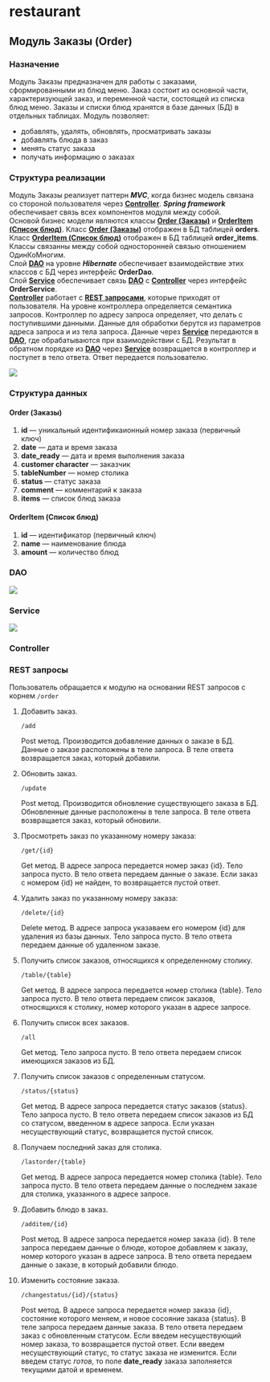  # restaurant
 ## Модуль Заказы (Order)
 
 ### Назначение
 
 Модуль Заказы предназначен для работы с заказами, сформированными 
 из блюд меню. Заказ состоит из основной части, характеризующей заказ, и переменной части,
 состоящей из списка блюд меню. Заказы и списки блюд хранятся в базе данных (БД) в отдельных таблицах.
 Модуль позволяет:
  * добавлять, удалять, обновлять, просматривать заказы
  * добавлять блюда в заказ
  * менять статус заказа
  * получать информацию о заказах 
  
 ### Структура реализации
 
 Модуль Заказы реализует паттерн ***MVC***, когда бизнес модель связана со стороной пользователя через 
 [**Controller**](#сontroller). ***Spring framework*** обеспечивает связь всех компонентов модуля между собой.<br/>
 Основой бизнес модели являются классы [**Order (Заказы)**](#order) и [**OrderItem (Список блюд)**](#orderItem).
 Класс [**Order (Заказы)**](#order) отображен в БД таблицей **orders**. 
 Класс [**OrderItem (Список блюд)**](#orderItem) отображен в БД таблицей **order_items**.
 Классы связанны между собой односторонней связью отношением ОдинКоМногим.<br/>
 Cлой [**DAO**](#dao) на уровне ***Hibernate*** обеспечивает взаимодействие этих классов с БД через интерфейс **OrderDao**.<br/>
 Cлой [**Service**](#service) обеспечивает связь [**DAO**](#dao) с [**Controller**](#сontroller) через интерфейс **OrderService**.<br/> 
 [**Controller**](#сontroller) работает с [**REST запросами**](#rest-запросы), которые приходят от пользователя. 
 На уровне контроллера определяется семантика запросов. Контроллер по адресу запроса определяет, что делать с поступившими данными.
 Данные для обработки берутся из параметров адреса запроса и из тела запроса.
 Данные через [**Service**](#service) передаются в [**DAO**](#dao), где обрабатываются при взаимодействии с БД.
  Результат в обратном порядке из [**DAO**](#dao) через [**Service**](#service) возвращается в контроллер и поступет в тело ответа.
  Ответ передается пользователю.
 
 ![](https://image.prntscr.com/image/lOY9wxJYSVWdqcLHi48SlA.png)
 
 ### Структура данных
 <a name="order"></a>
 #### Order (Заказы)
 1. **id** — уникальный идентификаионный номер заказа (первичный ключ)   
 2. **date** — дата и время заказа  
 3. **date_ready** — дата и время выполнения заказа
 3. **customer character** — заказчик
 4. **tableNumber** — номер столика
 5. **status** — статус заказа 
 6. **comment** — комментарий к заказа
 7. **items** — список блюд заказа
 
 <a name="orderItem"></a>
 #### OrderItem (Список блюд)
 
 1. **id** — идентификатор (первичный ключ)    
 2. **name** — наименование блюда   
 3. **amount** — количество блюд
 
 <a name="dao"></a>
 ### DAO
 ![](https://image.prntscr.com/image/luOhgmZrTheRMAIP0ymxqA.png)
 
 <a name="service"></a>
 ### Service
 ![](https://image.prntscr.com/image/ZrQcSKXQSl2DD0dXVErHSA.png)
 
 <a name="сontroller"></a>
 ### Controller
 
 ### REST запросы
 Пользователь обращается к модулю на основании REST запросов с корнем ```/order```
 
 1. Добавить заказ.  
     
    ```/add```
    
     Post метод. Производится добавление данных о заказе в БД. Данные о заказе расположены в теле запроса.
     В теле ответа возвращается заказ, который добавили.
     
    
 2. Обновить заказ.
      
    ```/update```
    
     Post метод. Производится обновление существующего заказа в БД. Обновленные данные расположены в теле запроса.
     В теле ответа возвращается заказ, который обновили.
    
 3. Просмотреть заказ по указанному номеру заказа: 
  
    ```/get/{id}```
    
     Get метод. В адресе запроса передается номер заказ {id}. Тело запроса пусто. В тело ответа
     передаем данные о заказе. Если заказ с номером {id} не найден, то возвращается пустой ответ. 
  
 4. Удалить заказ по указанному номеру заказа:  
  
    ```/delete/{id}```
    
    Delete метод. В адресе запроса указаваем его номером {id} для удаления из базы данных. 
    Тело запроса пусто. В тело ответа передаем данные об удаленном заказе.
  
 5. Получить список заказов, относящихся к определенному столику. 
  
    ```/table/{table}```
    
    Get метод. В адресе запроса передается номер столика {table}. Тело запроса пусто. 
    В тело ответа передаем список заказов, относящихся к столику, номер которого  указан в адресе запросе.
    
 6. Получить список всех заказов. 
  
    ```/all```
    
    Get метод. Тело запроса пусто. В тело ответа передаем список имеющихся заказов из БД.
  
 7. Получить список заказов с определенным статусом. 
  
    ```/status/{status}```
    
    Get метод. В адресе запроса передается статус заказов {status}. Тело запроса пусто.
    В тело ответа передаем список заказов из БД со статусом, введенном в адресе запроса.
    Если указан несуществующий статус, возвращается пустой список.
   
 8. Получаем последний заказ для столика.
   
    ```/lastorder/{table}```
    
    Get метод. В адресе запроса передается номер столика {table}. Тело запроса пусто.
    В тело ответа передаем данные о последнем заказе для столика, указанного в адресе запросе.                                                            
 
 9. Добавить блюдо в заказ.
   
    ```/additem/{id}```
    
    Post метод. В адресе запроса передается номер заказа {id}. В теле запроса передаем данные о блюде, которое
    добавляем к заказу, номер которого указан в адресе запроса. В тело ответа передаем данные о заказе,
    в который добавили блюдо.
   
 10. Изменить состояние заказа. 
  
     ```/changestatus/{id}/{status}```
     
      Post метод. В адресе запроса передается номер заказа {id}, состояние которого меняем, и новое
       сосояние заказа {status}.
      В теле запроса передаем данные заказа. В тело ответа передаем заказ с обновленным статусом.
      Если введем несуществующий номер заказа, то возвращается пустой ответ. 
      Если введем несуществующий статус, то статус заказа не изменится.
      Если введем статус *готов*, то поле **date_ready** заказа заполняется текущими датой и временем.
      
 
